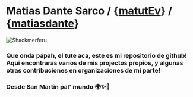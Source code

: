 # Matias Dante Sarco / {[matutEv](https://steamcommunity.com/id/matutEv/)} / {[matiasdante](https://twitter.com/matiasdante03)}

<img src="https://avatars.akamai.steamstatic.com/7c770048c8415494c85462db28b45acf7dfd4ef0.jpg" srcset="https://avatars.akamai.steamstatic.com/7c770048c8415494c85462db28b45acf7dfd4ef0.jpg 1x, 
https://avatars.akamai.steamstatic.com/7c770048c8415494c85462db28b45acf7dfd4ef0_medium.jpg 2x" alt="Shackmerferu">

### Que onda papah, el tute aca, este es mi repositorio de github! Aqui encontraras varios de mis projectos propios, y algunas otras contribuciones en organizaciones de mi parte! 
### Desde San Martin pal' mundo 🌍✨💫
